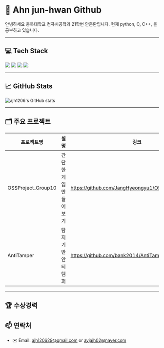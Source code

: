 # 👋 Ahn jun-hwan Github

안녕하세요 충북대학교 컴퓨처공학과 21학번 안준환입니다.
현재 python, C, C++, 을 공부하고 있습니다.

---

## 💻 Tech Stack

<div>
  <img src="https://img.shields.io/badge/C-A8B9CC?style=for-the-badge&logo=c&logoColor=white"/>
  <img src="https://img.shields.io/badge/C++-00599C?style=for-the-badge&logo=c%2B%2B&logoColor=white"/>
  <img src="https://img.shields.io/badge/Python-3776AB?style=for-the-badge&logo=python&logoColor=white"/>
  <img src="https://img.shields.io/badge/Git-F05032?style=for-the-badge&logo=git&logoColor=white"/>
</div>

---

## 📈 GitHub Stats

![ajh1206's GitHub stats](https://github-readme-stats.vercel.app/api?username=ajh1206&show_icons=true&theme=tokyonight)

---

## 🗂 주요 프로젝트

| 프로젝트명 | 설명 | 링크 |
|------------|------|------|
| OSSProject_Group10 | 간단한 게임 만들어보기 | https://github.com/JangHyeongyu1/OSSProject_Group10 |
| AntiTamper | 탐지 기반 안티템퍼 | https://github.com/bank2014/AntiTamper |

---

## 🏆  수상경력



## 📫 연락처

- ✉️ Email: ajh120629@gmail.com or ayjajh02@naver.com  
